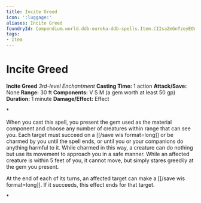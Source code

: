 ```yaml
---
title: Incite Greed
icon: ':luggage:'
aliases: Incite Greed
foundryId: Compendium.world.ddb-eureka-ddb-spells.Item.CIIsaZmGnTzeyEOW
tags:
- Item
---
```


# Incite Greed

**Incite Greed**
_3rd-level Enchantment_
**Casting Time:** 1 action
**Attack/Save:** None
**Range:** 30 ft
**Components:** V S M (a gem worth at least 50 gp)
**Duration:** 1 minute
**Damage/Effect:** Effect

*<p>When you cast this spell, you present the gem used as the material component and choose any number of creatures within range that can see you. Each target must succeed on a [[/save wis format=long]] or be charmed by you until the spell ends, or until you or your companions do anything harmful to it. While charmed in this way, a creature can do nothing but use its movement to approach you in a safe manner. While an affected creature is within 5 feet of you, it cannot move, but simply stares greedily at the gem you present.

At the end of each of its turns, an affected target can make a [[/save wis format=long]]. If it succeeds, this effect ends for that target.</p>*